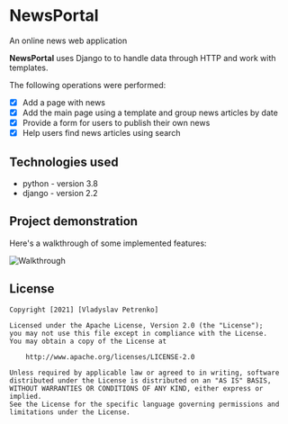 # NewsPortal
An online news web application

**NewsPortal** uses Django to to handle data through HTTP and work with templates.

The following operations were performed:
* [x] Add a page with news
* [x] Add the main page using a template and group news articles by date
* [x] Provide a form for users to publish their own news
* [x] Help users find news articles using search

## Technologies used

- python - version 3.8
- django - version 2.2

## Project demonstration

Here's a walkthrough of some implemented features:

<img src='Numeric Matrix Processor.png' title='Walkthrough' width='' alt='Walkthrough' />

## License

    Copyright [2021] [Vladyslav Petrenko]

    Licensed under the Apache License, Version 2.0 (the "License");
    you may not use this file except in compliance with the License.
    You may obtain a copy of the License at

        http://www.apache.org/licenses/LICENSE-2.0

    Unless required by applicable law or agreed to in writing, software
    distributed under the License is distributed on an "AS IS" BASIS,
    WITHOUT WARRANTIES OR CONDITIONS OF ANY KIND, either express or implied.
    See the License for the specific language governing permissions and
    limitations under the License.
